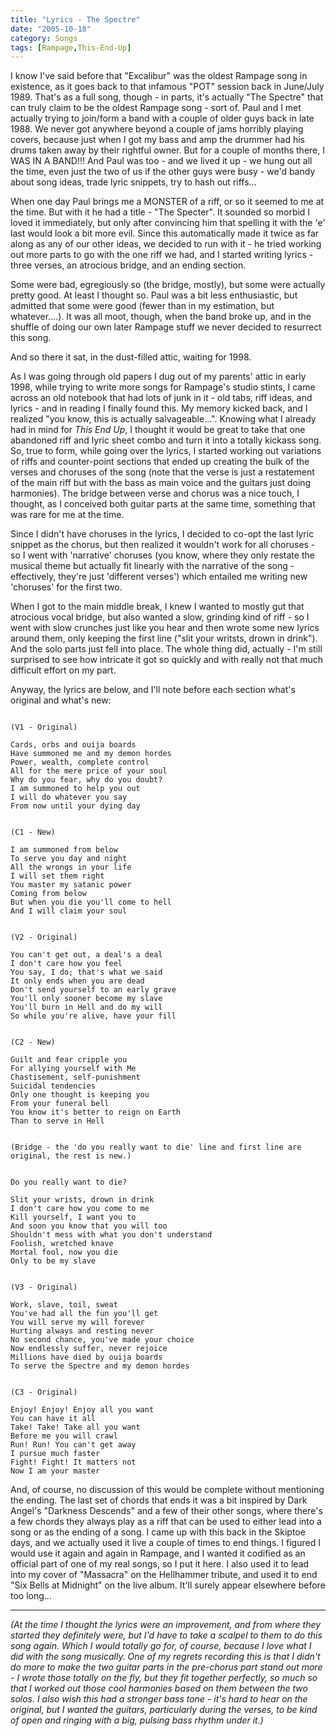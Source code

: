 ```yaml
---
title: "Lyrics - The Spectre"
date: "2005-10-18"
category: Songs
tags: [Rampage,This-End-Up]
---
```


I know I've said before that "Excalibur" was the oldest Rampage song in existence, as it goes back to that infamous "POT" session back in June/July 1989. That's as a full song, though - in parts, it's actually "The Spectre" that can truly claim to be the oldest Rampage song - sort of. Paul and I met actually trying to join/form a band with a couple of older guys back in late 1988. We never got anywhere beyond a couple of jams horribly playing covers, because just when I got my bass and amp the drummer had his drums taken away by their rightful owner. But for a couple of months there, I WAS IN A BAND!!! And Paul was too - and we lived it up - we hung out all the time, even just the two of us if the other guys were busy - we'd bandy about song ideas, trade lyric snippets, try to hash out riffs...

When one day Paul brings me a MONSTER of a riff, or so it seemed to me at the time. But with it he had a title - "The Specter". It sounded so morbid I loved it immediately, but only after convincing him that spelling it with the 'e' last would look a bit more evil. Since this automatically made it twice as far along as any of our other ideas, we decided to run with it - he tried working out more parts to go with the one riff we had, and I started writing lyrics - three verses, an atrocious bridge, and an ending section.

Some were bad, egregiously so (the bridge, mostly), but some were actually pretty good. At least I thought so. Paul was a bit less enthusiastic, but admitted that some were good (fewer than in my estimation, but whatever....). It was all moot, though, when the band broke up, and in the shuffle of doing our own later Rampage stuff we never decided to resurrect this song.

And so there it sat, in the dust-filled attic, waiting for 1998.

As I was going through old papers I dug out of my parents' attic in early 1998, while trying to write more songs for Rampage's studio stints, I came across an old notebook that had lots of junk in it - old tabs, riff ideas, and lyrics - and in reading I finally found this. My memory kicked back, and I realized "you know, this is actually salvageable...". Knowing what I already had in mind for *This End Up*, I thought it would be great to take that one abandoned riff and lyric sheet combo and turn it into a totally kickass song. So, true to form, while going over the lyrics, I started working out variations of riffs and counter-point sections that ended up creating the bulk of the verses and choruses of the song (note that the verse is just a restatement of the main riff but with the bass as main voice and the guitars just doing harmonies). The bridge between verse and chorus was a nice touch, I thought, as I conceived both guitar parts at the same time, something that was rare for me at the time.

Since I didn't have choruses in the lyrics, I decided to co-opt the last lyric snippet as the chorus, but then realized it wouldn't work for all choruses - so I went with 'narrative' choruses (you know, where they only restate the musical theme but actually fit linearly with the narrative of the song - effectively, they're just 'different verses') which entailed me writing new 'choruses' for the first two.

When I got to the main middle break, I knew I wanted to mostly gut that atrocious vocal bridge, but also wanted a slow, grinding kind of riff - so I went with slow crunches just like you hear and then wrote some new lyrics around them, only keeping the first line ("slit your writsts, drown in drink"). And the solo parts just fell into place. The whole thing did, actually - I'm still surprised to see how intricate it got so quickly and with really not that much difficult effort on my part.

Anyway, the lyrics are below, and I'll note before each section what's original and what's new:

```

(V1 - Original)

Cards, orbs and ouija boards
Have summoned me and my demon hordes
Power, wealth, complete control
All for the mere price of your soul 
Why do you fear, why do you doubt?
I am summoned to help you out
I will do whatever you say
From now until your dying day


(C1 - New)

I am summoned from below
To serve you day and night
All the wrongs in your life
I will set them right
You master my satanic power
Coming from below
But when you die you'll come to hell
And I will claim your soul


(V2 - Original)

You can't get out, a deal's a deal
I don't care how you feel
You say, I do; that's what we said
It only ends when you are dead
Don't send yourself to an early grave
You'll only sooner become my slave
You'll burn in Hell and do my will
So while you're alive, have your fill


(C2 - New)

Guilt and fear cripple you
For allying yourself with Me
Chastisement, self-punishment
Suicidal tendencies
Only one thought is keeping you
From your funeral bell
You know it's better to reign on Earth
Than to serve in Hell


(Bridge - the 'do you really want to die' line and first line are original, the rest is new.)


Do you really want to die?

Slit your wrists, drown in drink
I don't care how you come to me
Kill yourself, I want you to
And soon you know that you will too
Shouldn't mess with what you don't understand
Foolish, wretched knave
Mortal fool, now you die
Only to be my slave


(V3 - Original)

Work, slave, toil, sweat
You've had all the fun you'll get
You will serve my will forever
Hurting always and resting never
No second chance, you've made your choice
Now endlessly suffer, never rejoice
Millions have died by ouija boards
To serve the Spectre and my demon hordes


(C3 - Original)

Enjoy! Enjoy! Enjoy all you want
You can have it all
Take! Take! Take all you want
Before me you will crawl
Run! Run! You can't get away
I pursue much faster
Fight! Fight! It matters not
Now I am your master
```

And, of course, no discussion of this would be complete without mentioning the ending. The last set of chords that ends it was a bit inspired by Dark Angel's "Darkness Descends" and a few of their other songs, where there's a few chords they always play as a riff that can be used to either lead into a song or as the ending of a song. I came up with this back in the Skiptoe days, and we actually used it live a couple of times to end things. I figured I would use it again and again in Rampage, and I wanted it codified as an official part of one of my real songs, so I put it here. I also used it to lead into my cover of "Massacra" on the Hellhammer tribute, and used it to end "Six Bells at Midnight" on the live album. It'll surely appear elsewhere before too long...

***

*(At the time I thought the lyrics were an improvement, and from where they started they definitely were, but I'd have to take a scalpel to them to do this song again. Which I would totally go for, of course, because I love what I did with the song musically. One of my regrets recording this is that I didn't do more to make the two guitar parts in the pre-chorus part stand out more - I wrote those totally on the fly, but they fit together perfectly, so much so that I worked out those cool harmonies based on them between the two solos. I also wish this had a stronger bass tone - it's hard to hear on the original, but I wanted the guitars, particularly during the verses, to be kind of open and ringing with a big, pulsing bass rhythm under it.)*
